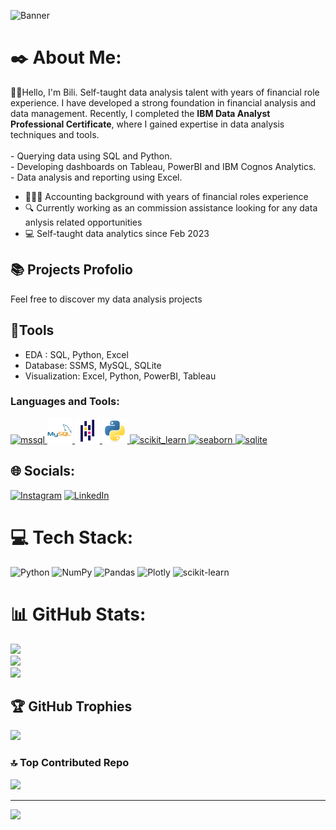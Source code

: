 ![Banner](profile%20banner.png)


# ✒️ About Me:
🖐🏻Hello, I'm Bili. Self-taught data analysis talent with years of financial role experience. I have developed a strong foundation in financial analysis and data management. Recently, I completed the <b>IBM Data Analyst Professional Certificate</b>, where I gained expertise in data analysis techniques and tools.<br><br> - Querying data using SQL and Python.<br> - Developing dashboards on Tableau, PowerBI and IBM Cognos Analytics.<br> - Data analysis and reporting using Excel.


 - 👨🏽‍💻 Accounting background with years of financial roles experience<br>
 - 🔍 Currently working as an commission assistance looking for any data anlysis related opportunities<br>
 - 💻 Self-taught data analytics since Feb 2023<br>


## 📚 Projects Profolio

Feel free to discover my data analysis projects

## 🧰Tools
 - EDA : SQL, Python, Excel
 - Database: SSMS, MySQL, SQLite
 - Visualization: Excel, Python, PowerBI, Tableau

<h3 align="left">Languages and Tools:</h3>
<p align="left"> <a href="https://www.microsoft.com/en-us/sql-server" target="_blank" rel="noreferrer"> <img src="https://www.svgrepo.com/show/303229/microsoft-sql-server-logo.svg" alt="mssql" width="40" height="40"/> </a> <a href="https://www.mysql.com/" target="_blank" rel="noreferrer"> <img src="https://raw.githubusercontent.com/devicons/devicon/master/icons/mysql/mysql-original-wordmark.svg" alt="mysql" width="40" height="40"/> </a> <a href="https://pandas.pydata.org/" target="_blank" rel="noreferrer"> <img src="https://raw.githubusercontent.com/devicons/devicon/2ae2a900d2f041da66e950e4d48052658d850630/icons/pandas/pandas-original.svg" alt="pandas" width="40" height="40"/> </a> <a href="https://www.python.org" target="_blank" rel="noreferrer"> <img src="https://raw.githubusercontent.com/devicons/devicon/master/icons/python/python-original.svg" alt="python" width="40" height="40"/> </a> <a href="https://scikit-learn.org/" target="_blank" rel="noreferrer"> <img src="https://upload.wikimedia.org/wikipedia/commons/0/05/Scikit_learn_logo_small.svg" alt="scikit_learn" width="40" height="40"/> </a> <a href="https://seaborn.pydata.org/" target="_blank" rel="noreferrer"> <img src="https://seaborn.pydata.org/_images/logo-mark-lightbg.svg" alt="seaborn" width="40" height="40"/> </a> <a href="https://www.sqlite.org/" target="_blank" rel="noreferrer"> <img src="https://www.vectorlogo.zone/logos/sqlite/sqlite-icon.svg" alt="sqlite" width="40" height="40"/> </a> </p>

## 🌐 Socials:
[![Instagram](https://img.shields.io/badge/Instagram-%23E4405F.svg?logo=Instagram&logoColor=white)](https://instagram.com/bilichoi) [![LinkedIn](https://img.shields.io/badge/LinkedIn-%230077B5.svg?logo=linkedin&logoColor=white)](https://linkedin.com/in/https://www.linkedin.com/in/bilichoi/) 

# 💻 Tech Stack:
![Python](https://img.shields.io/badge/python-3670A0?style=for-the-badge&logo=python&logoColor=ffdd54) ![NumPy](https://img.shields.io/badge/numpy-%23013243.svg?style=for-the-badge&logo=numpy&logoColor=white) ![Pandas](https://img.shields.io/badge/pandas-%23150458.svg?style=for-the-badge&logo=pandas&logoColor=white) ![Plotly](https://img.shields.io/badge/Plotly-%233F4F75.svg?style=for-the-badge&logo=plotly&logoColor=white) ![scikit-learn](https://img.shields.io/badge/scikit--learn-%23F7931E.svg?style=for-the-badge&logo=scikit-learn&logoColor=white)

# 📊 GitHub Stats:
![](https://github-readme-stats.vercel.app/api?username=24billys&theme=tokyonight&hide_border=false&include_all_commits=true&count_private=true)<br/>
![](https://github-readme-streak-stats.herokuapp.com/?user=24billys&theme=tokyonight&hide_border=false)<br/>
![](https://github-readme-stats.vercel.app/api/top-langs/?username=24billys&theme=tokyonight&hide_border=false&include_all_commits=true&count_private=true&layout=compact)

## 🏆 GitHub Trophies
![](https://github-profile-trophy.vercel.app/?username=24billys&theme=matrix&no-frame=false&no-bg=false&margin-w=4)

### 🔝 Top Contributed Repo
![](https://github-contributor-stats.vercel.app/api?username=24billys&limit=5&theme=nord&combine_all_yearly_contributions=true)

---
[![](https://visitcount.itsvg.in/api?id=24billys&icon=3&color=6)](https://visitcount.itsvg.in)

<!-- Proudly created with GPRM ( https://gprm.itsvg.in ) -->
